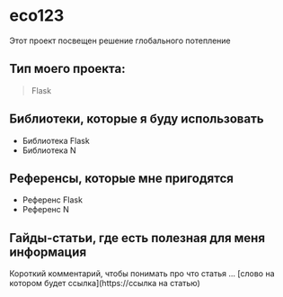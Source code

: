 # eco123
Этот проект посвещен решение глобального потепление

## Тип моего проекта:
> Flask

## Библиотеки, которые я буду использовать
- Библиотека  Flask
- Библиотека N

## Референсы, которые мне пригодятся
- Референс Flask
- Референс N

## Гайды-статьи, где есть полезная для меня информация
Короткий комментарий, чтобы понимать про что статья ... [слово на котором будет ссылка](https://ссылка на статью)
